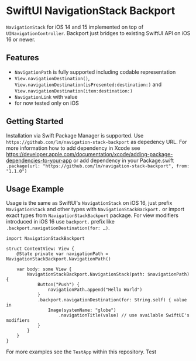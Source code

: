 # SwiftUI NavigationStack Backport

`NavigationStack` for iOS 14 and 15 implemented on top of `UINavigationController`. Backport just bridges to existing SwiftUI API on iOS 16 or newer.

## Features

- `NavigationPath` is fully supported including codable representation
- `View.navigationDestination()`, `View.navigationDestination(isPresented:destination:)` and `View.navigationDestination(item:destination:)`
- `NavigationLink` with value
- for now tested only on iOS

## Getting Started

Installation via Swift Package Manager is supported. Use `https://github.com/lm/navigation-stack-backport` as depedency URL. For more information how to add dependency in Xcode see https://developer.apple.com/documentation/xcode/adding-package-dependencies-to-your-app or add dependency in your Package.swift `.package(url: "https://github.com/lm/navigation-stack-backport", from: "1.1.0")`

## Usage Example

Usage is the same as SwiftUI's `NavigationStack` on iOS 16, just prefix `NavigationStack` and other types with `NavigationStackBackport.` or import exact types from `NavigationStackBackport` package. For view modifiers introduced in iOS 16 use `backport.` prefix like `.backport.navigationDestination(for: …)`.

```
import NavigationStackBackport

struct ContentView: View {
	@State private var navigationPath = NavigationStackBackport.NavigationPath()

	var body: some View {
		NavigationStackBackport.NavigationStack(path: $navigationPath) {
			Button("Push") {
				navigationPath.append("Hello World")
			}
			.backport.navigationDestination(for: String.self) { value in
				Image(systemName: "globe")
					.navigationTitle(value) // use available SwiftUI's modifiers
			}
		}
	}
}

```

For more examples see the `TestApp` within this repository.
Test
